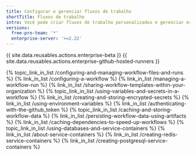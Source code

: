 ```yaml
---
title: Configurar e gerenciar fluxos de trabalho
shortTitle: Fluxos de trabalho
intro: Você pode criar fluxos de trabalho personalizados e gerenciar execuções para controlar os processos do ciclo de vida do desenvolvimento do software do seu projeto.
versions:
  free-pro-team: '*'
  enterprise-server: '>=2.22'
---
```


{{ site.data.reusables.actions.enterprise-beta }}
{{ site.data.reusables.actions.enterprise-github-hosted-runners }}

{% topic_link_in_list /configuring-and-managing-workflow-files-and-runs %}
  {% link_in_list /configuring-a-workflow %}
  {% link_in_list /managing-a-workflow-run %}
  {% link_in_list /sharing-workflow-templates-within-your-organization %}
{% topic_link_in_list /using-variables-and-secrets-in-a-workflow %}
  {% link_in_list /creating-and-storing-encrypted-secrets %}
  {% link_in_list /using-environment-variables %}
  {% link_in_list /authenticating-with-the-github_token %}
{% topic_link_in_list /caching-and-storing-workflow-data %}
  {% link_in_list /persisting-workflow-data-using-artifacts %}
  {% link_in_list /caching-dependencies-to-speed-up-workflows %}
{% topic_link_in_list /using-databases-and-service-containers %}
  {% link_in_list /about-service-containers %}
  {% link_in_list /creating-redis-service-containers %}
  {% link_in_list /creating-postgresql-service-containers %}  
